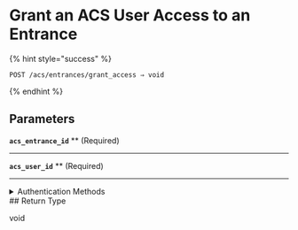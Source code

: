 # Grant an ACS User Access to an Entrance



{% hint style="success" %}
```
POST /acs/entrances/grant_access ⇒ void
```
{% endhint %}

## Parameters

**`acs_entrance_id`** **
 (Required)

---

**`acs_user_id`** **
 (Required)

---


<details>

<summary>Authentication Methods</summary>

- API key
- Personal access token
  <br>Must also include the `seam-workspace` header in the request.
</details>
## Return Type

void
